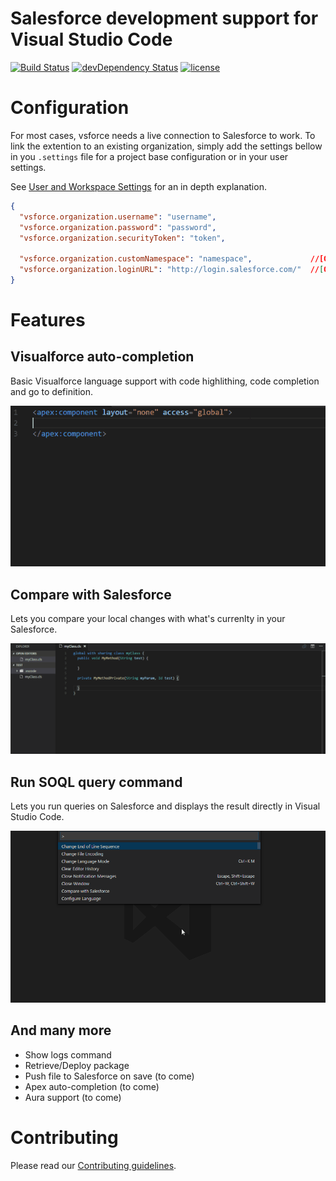 # Salesforce development support for Visual Studio Code

[![Build Status](https://travis-ci.org/coveo/vsforce.svg?branch=master)](https://travis-ci.org/coveo/vsforce)
[![devDependency Status](https://david-dm.org/coveo/vsforce/dev-status.svg)](https://david-dm.org/coveo/vsforce#info=devDependencies)
[![license](https://img.shields.io/github/license/coveo/vsforce.svg)](https://github.com/coveo/vsforce/blob/master/LICENSE)

# Configuration

For most cases, vsforce needs a live connection to Salesforce to work. To link the extention to an existing organization, simply add the settings bellow in you `.settings` file for a project base configuration or in your user settings.

See [User and Workspace Settings](https://code.visualstudio.com/Docs/customization/userandworkspace) for an in depth explanation.
```json
{
  "vsforce.organization.username": "username",
  "vsforce.organization.password": "password",
  "vsforce.organization.securityToken": "token",

  "vsforce.organization.customNamespace": "namespace",             //[Optional]
  "vsforce.organization.loginURL": "http://login.salesforce.com/"  //[Optional]
}
```

# Features

## Visualforce auto-completion

Basic Visualforce language support with code highlithing, code completion and go to definition.

<img src='./doc/auto-completion.gif' />

## Compare with Salesforce

Lets you compare your local changes with what's currenlty in your Salesforce.

<img src='./doc/compare.gif' />

## Run SOQL query command

Lets you run queries on Salesforce and displays the result directly in Visual Studio Code.

<img src='./doc/soql-query.gif' />

## And many more
- Show logs command
- Retrieve/Deploy package
- Push file to Salesforce on save (to come)
- Apex auto-completion (to come)
- Aura support (to come)


# Contributing

Please read our [Contributing guidelines](.github/CONTRIBUTING.md).
